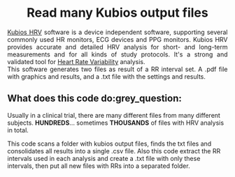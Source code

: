 <h1 align="center">Read many Kubios output files</h1>
<p align="justify"><a href="https://www.kubios.com/">Kubios HRV</a> software is a device independent software, supporting several commonly used HR monitors, ECG devices and PPG monitors. Kubios HRV provides accurate and detailed HRV analysis for short- and long-term measurements and for all kinds of study protocols. It's a strong and validated tool for <a href="https://en.wikipedia.org/wiki/Heart_rate_variability">Heart Rate Variability</a> analysis.<br>This software generates two files as result of a RR interval set. A .pdf file with graphics and results, and a .txt file with the settings and results.</p>
<h2>What does this code do:grey_question:</h2>
<p>Usually in a clinical trial, there are many different files from many different subjects. <strong>HUNDREDS</strong>... sometimes <strong>THOUSANDS</strong> of files with HRV analysis in total.</p>
<p>This code scans a folder with kubios output files, finds the txt files and consolidates all results into a single .csv file. Also this code extract the RR intervals used in each analysis and create a .txt file with only these intervals, then put all new files with RRs into a separated folder.</p>
